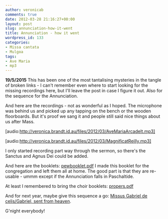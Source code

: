 ```yaml
---
author: veronicab
comments: true
date: 2012-03-28 21:16:27+00:00
layout: post
slug: annunciation-how-it-went
title: Annunciation - how it went
wordpress_id: 133
categories:
- Missa cantata
- Mulgoa
tags:
- Ave Maria
- mp3
---
```


**19/5/2015** This has been one of the most tantalising mysteries in the tangle of broken links - I can't remember even where to start looking for the missing recordings here, but I'll leave the post in case I figure it out.  Also for the sequence for the Annunciation.

And here are the recordings - not as wonderful as I hoped.  The microphone was behind us and picked up any tapping on the bench or the wooden floorboards.  But it's proof we sang it and people still said nice things about us after Mass.


[audio:http://veronica.brandt.id.au/files/2012/03/AveMariaArcadelt.mp3]

[audio:http://veronica.brandt.id.au/files/2012/03/MagnificatReilly.mp3]

I only started recording part way through the sermon, so there's the Sanctus and Agnus Dei could be added.

And here are the booklets: [pewbooklet.pdf](http://veronica.brandt.id.au/files/2012/03/pewbooklet.pdf) I made this booklet for the congregation and left them all at home.  The good part is that they are re-usable - ummm except if the Annunciation falls in Paschaltide.

At least I remembered to bring the choir booklets: [propers.pdf](http://veronica.brandt.id.au/files/2012/03/propers1.pdf)

And for next year, maybe give this sequence a go: [Missus Gabriel de celis/Gabriel, sent from heaven](http://liberreader.wordpress.com/2012/03/26/sequence-for-the-annunciation/).

G'night everybody!
